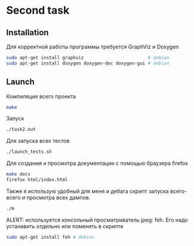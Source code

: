 # Second task

## Installation

Для корректной работы программы требуется GraphViz и Doxygen

```sh
sudo apt-get install graphviz                        # debian
sudo apt-get install doxygen doxygen-doc doxygen-gui # debian
```

## Launch

Компиляция всего проекта

```sh
make
```

Запуск

```sh
./task2.out
```

Для запуска всех тестов

```sh
./launch_tests.sh
```

Для создания и просмотра документации с помощью браузера firefox

```sh
make docs
firefox html/index.html
```

Также я использую удобный для меня и дебага скрипт запуска всего-всего и просмотра всех дампов.
```sh
./m
```

ALERT: используется консольный просматриватель jpeg: feh.
Его надо устанавить отдельно или поменять в скрипте
```sh
sudo apt-get install feh # debian
```
